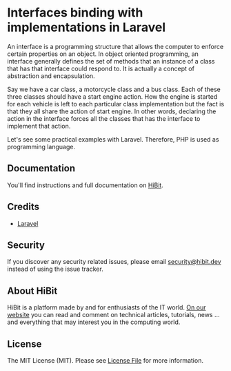 # Interfaces binding with implementations in Laravel
An interface is a programming structure that allows the computer to enforce certain properties on an object. In object oriented programming, an interface generally defines the set of methods that an instance of a class that has that interface could respond to. It is actually a concept of abstraction and encapsulation.

Say we have a car class, a motorcycle class and a bus class. Each of these three classes should have a start engine action. How the engine is started for each vehicle is left to each particular class implementation but the fact is that they all share the action of start engine. In other words, declaring the action in the interface forces all the classes that has the interface to implement that action.

Let's see some practical examples with Laravel. Therefore, PHP is used as programming language.

## Documentation
You'll find instructions and full documentation on [HiBit](https://www.hibit.dev/posts/51/interfaces-binding-with-implementations-in-laravel).

## Credits
- [Laravel](https://github.com/laravel/laravel)

## Security
If you discover any security related issues, please email security@hibit.dev instead of using the issue tracker.

## About HiBit
HiBit is a platform made by and for enthusiasts of the IT world. [On our website](https://www.hibit.dev) you can read and comment on technical articles, tutorials, news ... and everything that may interest you in the computing world.

## License
The MIT License (MIT). Please see [License File](LICENSE) for more information.
